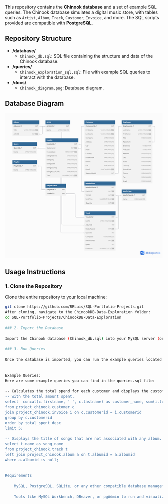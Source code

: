 This repository contains the **Chinook database** and a set of example SQL queries. The Chinook database simulates a digital music store, with tables such as `Artist`, `Album`, `Track`, `Customer`, `Invoice`, and more. The SQL scripts provided are compatible with **PostgreSQL**.

## Repository Structure

- **/database/**
  - `Chinook_db.sql`: SQL file containing the structure and data of the Chinook database.
- **/queries/**
  - `Chinook_exploration_sql.sql`: File with example SQL queries to interact with the database.
- **/docs/**
  - `Chinook_diagram.png`: Database diagram.

## Database Diagram

![Chinook Database Diagram](Chinook_diagram.png)

## Usage Instructions

### 1. Clone the Repository
Clone the entire repository to your local machine:

```bash
git clone https://github.com/RRLuis/SQL-Portfolio-Projects.git
After cloning, navigate to the ChinookDB-Data-Exploration folder:
cd SQL-Portfolio-Projects/ChinookDB-Data-Exploration

### 2. Import the Database

Import the Chinook database (Chinook_db.sql) into your MySQL server (or any other compatible database management system):

### 3. Run Queries

Once the database is imported, you can run the example queries located in the Chinook_exploration_sql.sql file


Example Queries: 
Here are some example queries you can find in the queries.sql file:

-- Calculates the total spend for each customer and displays the customer's name along
-- with the total amount spent.
select  concat(c.firstname, ' ', c.lastname) as customer_name, sum(i.total) as total_spent
from project_chinook.customer c 
join project_chinook.invoice i on c.customerid = i.customerid 
group by c.customerid
order by total_spent desc
limit 5;

-- Displays the title of songs that are not associated with any album.
select t.name as song_name
from project_chinook.track t 
left join project_chinook.album a on t.albumid = a.albumid 
where a.albumid is null;


Requirements

    MySQL, PostgreSQL, SQLite, or any other compatible database management system.

    Tools like MySQL Workbench, DBeaver, or pgAdmin to run and visualize queries.
